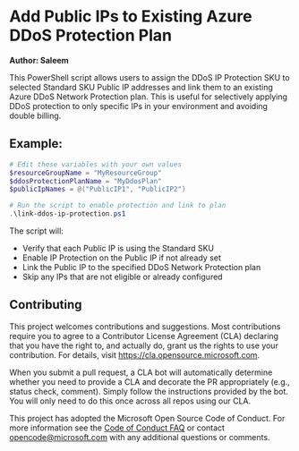 
# Add Public IPs to Existing Azure DDoS Protection Plan  
**Author: Saleem**

This PowerShell script allows users to assign the DDoS IP Protection SKU to selected Standard SKU Public IP addresses and link them to an existing Azure DDoS Network Protection plan. This is useful for selectively applying DDoS protection to only specific IPs in your environment and avoiding double billing.

## Example:

```powershell
# Edit these variables with your own values
$resourceGroupName = "MyResourceGroup"
$ddosProtectionPlanName = "MyDdosPlan"
$publicIpNames = @("PublicIP1", "PublicIP2")

# Run the script to enable protection and link to plan
.\link-ddos-ip-protection.ps1
```

The script will:
- Verify that each Public IP is using the Standard SKU
- Enable IP Protection on the Public IP if not already set
- Link the Public IP to the specified DDoS Network Protection plan
- Skip any IPs that are not eligible or already configured

## Contributing

This project welcomes contributions and suggestions. Most contributions require you to agree to a Contributor License Agreement (CLA) declaring that you have the right to, and actually do, grant us the rights to use your contribution. For details, visit https://cla.opensource.microsoft.com.

When you submit a pull request, a CLA bot will automatically determine whether you need to provide a CLA and decorate the PR appropriately (e.g., status check, comment). Simply follow the instructions provided by the bot. You will only need to do this once across all repos using our CLA.

This project has adopted the Microsoft Open Source Code of Conduct. For more information see the [Code of Conduct FAQ](https://opensource.microsoft.com/codeofconduct) or contact opencode@microsoft.com with any additional questions or comments.
